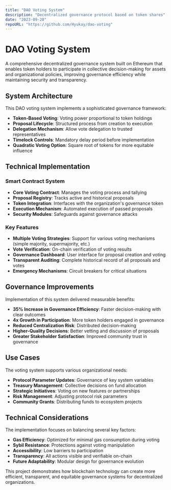 ```yaml
---
title: "DAO Voting System"
description: "Decentralized governance protocol based on token shares"
date: "2023-09-20"
repoURL: "https://github.com/Hyukay/dao-voting"
---
```


# DAO Voting System

A comprehensive decentralized governance system built on Ethereum that enables token holders to participate in collective decision-making for assets and organizational policies, improving governance efficiency while maintaining security and transparency.

## System Architecture

This DAO voting system implements a sophisticated governance framework:

- **Token-Based Voting**: Voting power proportional to token holdings
- **Proposal Lifecycle**: Structured process from creation to execution
- **Delegation Mechanism**: Allow vote delegation to trusted representatives
- **Timelock Controls**: Mandatory delay period before implementation
- **Quadratic Voting Option**: Square root of tokens for more equitable influence

## Technical Implementation

### Smart Contract System

- **Core Voting Contract**: Manages the voting process and tallying
- **Proposal Registry**: Tracks active and historical proposals
- **Token Integration**: Interfaces with the organization's governance token
- **Execution Mechanism**: Automated execution of passed proposals
- **Security Modules**: Safeguards against governance attacks

### Key Features

- **Multiple Voting Strategies**: Support for various voting mechanisms (simple majority, supermajority, etc.)
- **Vote Verification**: On-chain verification of voting results
- **Governance Dashboard**: User interface for proposal creation and voting
- **Transparent Auditing**: Complete historical record of all proposals and votes
- **Emergency Mechanisms**: Circuit breakers for critical situations

## Governance Improvements

Implementation of this system delivered measurable benefits:

- **35% Increase in Governance Efficiency**: Faster decision-making with clear outcomes
- **4x Growth in Participation**: More token holders engaged in governance
- **Reduced Centralization Risk**: Distributed decision-making
- **Higher-Quality Decisions**: Better vetting and discussion of proposals
- **Greater Stakeholder Satisfaction**: Improved community trust in governance

## Use Cases

The voting system supports various organizational needs:

- **Protocol Parameter Updates**: Governance of key system variables
- **Treasury Management**: Collective decisions on fund allocation
- **Strategic Initiatives**: Voting on new features or partnerships
- **Risk Management**: Adjusting protocol risk parameters
- **Community Grants**: Distributing funds to ecosystem projects

## Technical Considerations

The implementation focuses on balancing several key factors:

- **Gas Efficiency**: Optimized for minimal gas consumption during voting
- **Sybil Resistance**: Protections against voting manipulation
- **Accessibility**: Low barriers to participation
- **Transparency**: All actions visible and verifiable on-chain
- **Future Adaptability**: Modular design for governance evolution

This project demonstrates how blockchain technology can create more efficient, transparent, and equitable governance systems for decentralized organizations. 